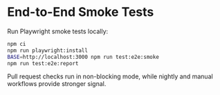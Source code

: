 # End-to-End Smoke Tests

Run Playwright smoke tests locally:

```bash
npm ci
npm run playwright:install
BASE=http://localhost:3000 npm run test:e2e:smoke
npm run test:e2e:report
```

Pull request checks run in non-blocking mode, while nightly and manual workflows provide stronger signal.
